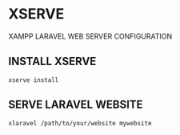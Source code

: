 # XSERVE

XAMPP LARAVEL WEB SERVER CONFIGURATION

## INSTALL XSERVE

```
xserve install
```

## SERVE LARAVEL WEBSITE

```
xlaravel /path/to/your/website mywebsite
```
